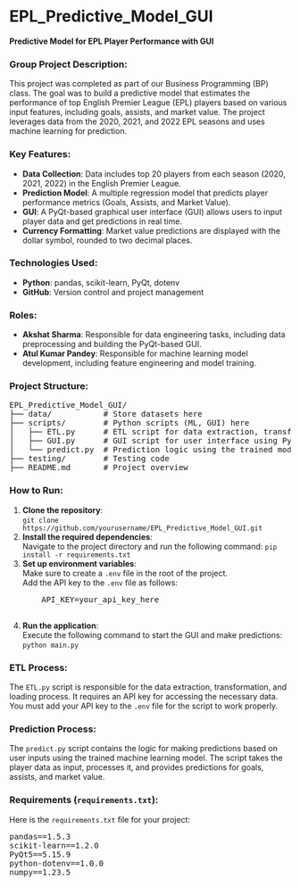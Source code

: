 <h1>EPL_Predictive_Model_GUI</h1>
<p><strong>Predictive Model for EPL Player Performance with GUI</strong></p>

<h3>Group Project Description:</h3>
<p>This project was completed as part of our Business Programming (BP) class. The goal was to build a predictive model that estimates the performance of top English Premier League (EPL) players based on various input features, including goals, assists, and market value. The project leverages data from the 2020, 2021, and 2022 EPL seasons and uses machine learning for prediction.</p>

<h3>Key Features:</h3>
<ul>
  <li><strong>Data Collection</strong>: Data includes top 20 players from each season (2020, 2021, 2022) in the English Premier League.</li>
  <li><strong>Prediction Model</strong>: A multiple regression model that predicts player performance metrics (Goals, Assists, and Market Value).</li>
  <li><strong>GUI</strong>: A PyQt-based graphical user interface (GUI) allows users to input player data and get predictions in real time.</li>
  <li><strong>Currency Formatting</strong>: Market value predictions are displayed with the dollar symbol, rounded to two decimal places.</li>
</ul>

<h3>Technologies Used:</h3>
<ul>
  <li><strong>Python</strong>: pandas, scikit-learn, PyQt, dotenv</li>
  <li><strong>GitHub</strong>: Version control and project management</li>
</ul>

<h3>Roles:</h3>
<ul>
  <li><strong>Akshat Sharma</strong>: Responsible for data engineering tasks, including data preprocessing and building the PyQt-based GUI.</li>
  <li><strong>Atul Kumar Pandey</strong>: Responsible for machine learning model development, including feature engineering and model training.</li>
</ul>

<h3>Project Structure:</h3>
<pre>
EPL_Predictive_Model_GUI/
├── data/           # Store datasets here
├── scripts/        # Python scripts (ML, GUI) here
│   ├── ETL.py      # ETL script for data extraction, transformation, and loading
│   ├── GUI.py      # GUI script for user interface using PyQt
│   └── predict.py  # Prediction logic using the trained model
├── testing/        # Testing code
├── README.md       # Project overview
</pre>

<h3>How to Run:</h3>
<ol>
  <li><strong>Clone the repository</strong>:<br>
    <code>git clone https://github.com/yourusername/EPL_Predictive_Model_GUI.git</code></li>
  <li><strong>Install the required dependencies</strong>:<br>
    Navigate to the project directory and run the following command:
    <code>pip install -r requirements.txt</code></li>
  <li><strong>Set up environment variables</strong>:<br>
    Make sure to create a <code>.env</code> file in the root of the project.<br>
    Add the API key to the <code>.env</code> file as follows:
    <pre>
    API_KEY=your_api_key_here
    </pre>
  </li>
  <li><strong>Run the application</strong>:<br>
    Execute the following command to start the GUI and make predictions:
    <code>python main.py</code></li>
</ol>

<h3>ETL Process:</h3>
<p>The <code>ETL.py</code> script is responsible for the data extraction, transformation, and loading process. It requires an API key for accessing the necessary data. You must add your API key to the <code>.env</code> file for the script to work properly.</p>

<h3>Prediction Process:</h3>
<p>The <code>predict.py</code> script contains the logic for making predictions based on user inputs using the trained machine learning model. The script takes the player data as input, processes it, and provides predictions for goals, assists, and market value.</p>

<h3>Requirements (<code>requirements.txt</code>):</h3>
<p>Here is the <code>requirements.txt</code> file for your project:</p>
<pre>
pandas==1.5.3
scikit-learn==1.2.0
PyQt5==5.15.9
python-dotenv==1.0.0
numpy==1.23.5
</pre>
